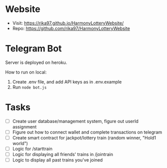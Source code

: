 # Website
 - Visit: https://rika97.github.io/HarmonyLotteryWebsite/
 - Repo: https://github.com/rika97/HarmonyLotteryWebsite

# Telegram Bot
Server is deployed on heroku.

How to run on local:
1. Create .env file, and add API keys as in .env.example
2. Run ```node bot.js```


# Tasks
- [ ] Create user database/management system, figure out userId assignment
- [ ] Figure out how to connect wallet and complete transactions on telegram
- [ ] Create smart contract for jackpot/lottery train (random winner, "Hold1 world")
- [ ] Logic for /starttrain
- [ ] Logic for displaying all friends' trains in /jointrain
- [ ] Logic to display all past trains you've joined

